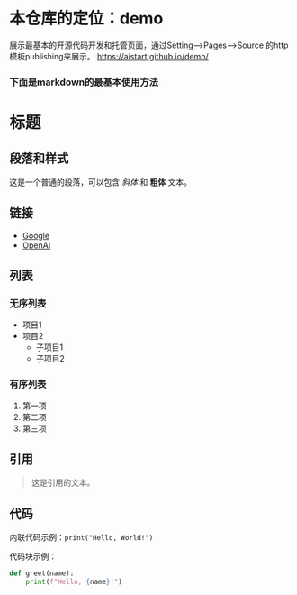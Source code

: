 # 本仓库的定位：demo 

展示最基本的开源代码开发和托管页面，通过Setting-->Pages-->Source 的http模板publishing来展示。
https://aistart.github.io/demo/

### 下面是markdown的最基本使用方法

# 标题

## 段落和样式

这是一个普通的段落，可以包含 *斜体* 和 **粗体** 文本。

## 链接

- [Google](https://www.google.com)
- [OpenAI](https://www.openai.com)

## 列表

### 无序列表

- 项目1
- 项目2
  - 子项目1
  - 子项目2

### 有序列表

1. 第一项
2. 第二项
3. 第三项

## 引用

> 这是引用的文本。

## 代码

内联代码示例：`print("Hello, World!")`

代码块示例：

```python
def greet(name):
    print(f"Hello, {name}!")


